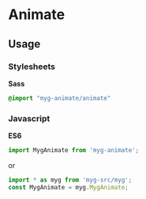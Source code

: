 # Animate

## Usage

### Stylesheets

**Sass**

```sass
@import "myg-animate/animate"
```

### Javascript

**ES6**

```js
import MygAnimate from 'myg-animate';
```

or

```js
import * as myg from 'myg-src/myg';
const MygAnimate = myg.MygAnimate;
```
